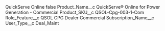 <?xml version="1.0" encoding="UTF-8"?>
<CustomMetadata xmlns="http://soap.sforce.com/2006/04/metadata" xmlns:xsi="http://www.w3.org/2001/XMLSchema-instance" xmlns:xsd="http://www.w3.org/2001/XMLSchema">
    <label>QuickServe Online</label>
    <protected>false</protected>
    <values>
        <field>Product_Name__c</field>
        <value xsi:type="xsd:string">QuickServe® Online for Power Generation - Commercial</value>
    </values>
    <values>
        <field>Product_SKU__c</field>
        <value xsi:type="xsd:string">QSOL-Cpg-003-1-Com</value>
    </values>
    <values>
        <field>Role_Feature__c</field>
        <value xsi:type="xsd:string">QSOL CPG Dealer Commercial</value>
    </values>
    <values>
        <field>Subscription_Name__c</field>
        <value xsi:nil="true"/>
    </values>
    <values>
        <field>User_Type__c</field>
        <value xsi:type="xsd:string">Deal_Maint</value>
    </values>
</CustomMetadata>
